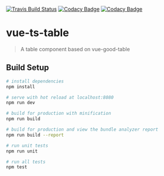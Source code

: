 [![Travis Build Status](https://travis-ci.org/elevatebart/vue-ts-table.svg?branch=master)](https://travis-ci.org/elevatebart/vue-ts-table)
[![Codacy Badge](https://api.codacy.com/project/badge/Grade/f8752d2ac98242a28efd1387b190d5fb)](https://www.codacy.com/app/elevatebart/vue-ts-table?utm_source=github.com&amp;utm_medium=referral&amp;utm_content=elevatebart/vue-ts-table&amp;utm_campaign=Badge_Grade)
[![Codacy Badge](https://api.codacy.com/project/badge/Coverage/f8752d2ac98242a28efd1387b190d5fb)](https://www.codacy.com/app/elevatebart/vue-ts-table?utm_source=github.com&utm_medium=referral&utm_content=elevatebart/vue-ts-table&utm_campaign=Badge_Coverage)

# vue-ts-table

> A table component based on vue-good-table

## Build Setup

``` bash
# install dependencies
npm install

# serve with hot reload at localhost:8080
npm run dev

# build for production with minification
npm run build

# build for production and view the bundle analyzer report
npm run build --report

# run unit tests
npm run unit

# run all tests
npm test
```